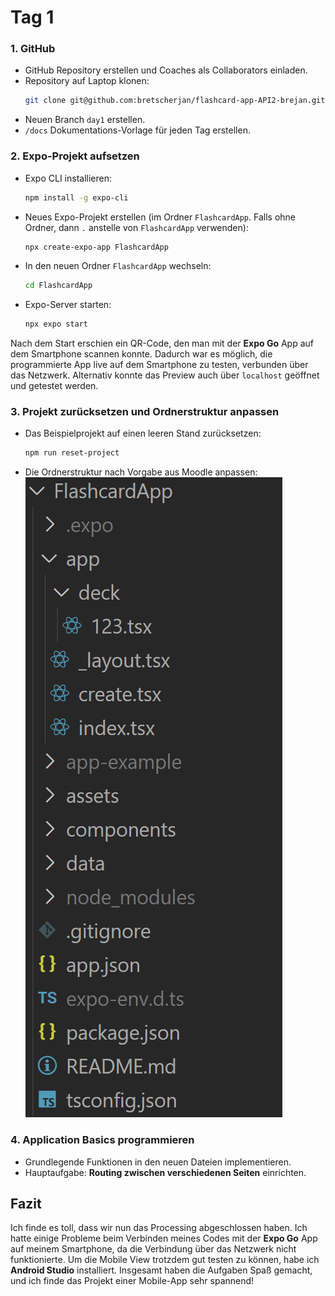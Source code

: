 # Tag 1

### 1. GitHub
- GitHub Repository erstellen und Coaches als Collaborators einladen.
- Repository auf Laptop klonen:
  ```bash
  git clone git@github.com:bretscherjan/flashcard-app-API2-brejan.git
  ```
- Neuen Branch `day1` erstellen.
- `/docs` Dokumentations-Vorlage für jeden Tag erstellen.

### 2. Expo-Projekt aufsetzen
- Expo CLI installieren:
  ```bash
  npm install -g expo-cli
  ```
- Neues Expo-Projekt erstellen (im Ordner `FlashcardApp`. Falls ohne Ordner, dann `.` anstelle von `FlashcardApp` verwenden):
  ```bash
  npx create-expo-app FlashcardApp
  ```
- In den neuen Ordner `FlashcardApp` wechseln:
  ```bash
  cd FlashcardApp
  ```
- Expo-Server starten:
  ```bash
  npx expo start
  ```

Nach dem Start erschien ein QR-Code, den man mit der **Expo Go** App auf dem Smartphone scannen konnte. Dadurch war es möglich, die programmierte App live auf dem Smartphone zu testen, verbunden über das Netzwerk. Alternativ konnte das Preview auch über `localhost` geöffnet und getestet werden.

### 3. Projekt zurücksetzen und Ordnerstruktur anpassen
- Das Beispielprojekt auf einen leeren Stand zurücksetzen:
  ```bash
  npm run reset-project
  ```
- Die Ordnerstruktur nach Vorgabe aus Moodle anpassen:
  ![Ordnerstruktur Bild](folderstructure.png)

### 4. Application Basics programmieren
- Grundlegende Funktionen in den neuen Dateien implementieren.
- Hauptaufgabe: **Routing zwischen verschiedenen Seiten** einrichten.

## Fazit
Ich finde es toll, dass wir nun das Processing abgeschlossen haben. Ich hatte einige Probleme beim Verbinden meines Codes mit der **Expo Go** App auf meinem Smartphone, da die Verbindung über das Netzwerk nicht funktionierte. Um die Mobile View trotzdem gut testen zu können, habe ich **Android Studio** installiert. Insgesamt haben die Aufgaben Spaß gemacht, und ich finde das Projekt einer Mobile-App sehr spannend!
